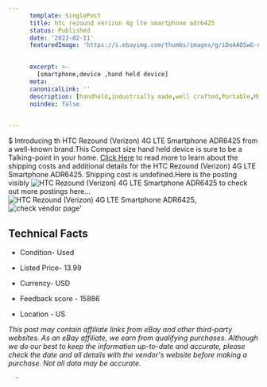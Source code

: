 ```yaml
---
      template: SinglePost
      title: htc rezound verizon 4g lte smartphone adr6425
      status: Published
      date: '2023-02-11'
      featuredImage: 'https://i.ebayimg.com/thumbs/images/g/iDoAAOSwG-di6WMC/s-l225.jpg'
       

      excerpt: >-
        [smartphone,device ,hand held device]
      meta:
      canonicalLink: ''
      description: [handheld,industrially made,well crafted,Portable,Mobile,Compact,Convenient,Lightweight,Maneuverable,Man-portable,Miniature,Carriable,Hand-held,Light,Holdable,Transportable,Mobile device,Pocket-sized,On-the-go,Wireless,Cordless,Compact size,Convenient size, smartphone,device ,hand held device]
      noindex: false
      

---
```

$
      Introducing th HTC Rezound (Verizon) 4G LTE Smartphone ADR6425 from a well-known brand.This Compact size hand held device is sure to be a Talking-point in your home. [Click Here](https://www.ebay.com/itm/134097777973?hash=item1f38d9b535%3Ag%3AiDoAAOSwG-di6WMC&mkevt=1&mkcid=1&mkrid=711-53200-19255-0&campid=%253CePNCampaignId%253E&customid=%253CreferenceId%253E&toolid=10049) to read more to learn about the shipping costs and additional details for the HTC Rezound (Verizon) 4G LTE Smartphone ADR6425. Shipping cost is undefined.Here is the posting visibly ![HTC Rezound (Verizon) 4G LTE Smartphone ADR6425](https://i.ebayimg.com/thumbs/images/g/iDoAAOSwG-di6WMC/s-l225.jpg) to check out more postings here... ![HTC Rezound (Verizon) 4G LTE Smartphone ADR6425](https://i.ebayimg.com/images/g/iDoAAOSwG-di6WMC/s-l1600.jpg), ![check vendor page](https://origin-galleryplus.ebayimg.com/ws/web/134097777973_2_0_1/225x225.jpg,https://origin-galleryplus.ebayimg.com/ws/web/134097777973_3_0_1/225x225.jpg,https://origin-galleryplus.ebayimg.com/ws/web/134097777973_4_0_1/225x225.jpg,https://origin-galleryplus.ebayimg.com/ws/web/134097777973_5_0_1/225x225.jpg)'

      

 ## Technical Facts 



     
      

 - Condition- Used 


      

 - Listed Price- 13.99 


      

 - Currency- USD 


      

 - Feedback score - 15886 


      

 - Location - US 


      
      

 *_This post may contain affiliate links from eBay and other third-party websites. As an eBay affiliate, we earn from qualifying purchases. Although we do our best to keep the information up-to-date and accurate, please check the date and all details with the vendor's website before making a purchase. Not all data may be accurate._*




      -
